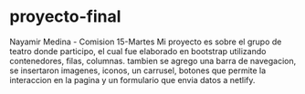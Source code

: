 # proyecto-final
Nayamir Medina - Comision 15-Martes
Mi proyecto es sobre el grupo de teatro donde participo,
el cual fue elaborado en bootstrap utilizando contenedores, filas, columnas.
tambien se agrego una barra de navegacion, se insertaron imagenes, iconos, un carrusel,
botones que permite la interaccion en la pagina y un formulario que envia datos a netlify.
